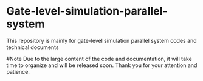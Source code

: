 # Gate-level-simulation-parallel-system
This repository is mainly for gate-level simulation parallel system codes and technical documents

#Note
Due to the large content of the code and documentation, it will take time to organize and will be released soon. Thank you for your attention and patience.
